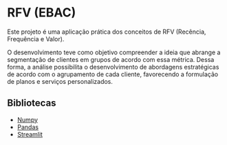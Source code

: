 # RFV (EBAC)

Este projeto é uma aplicação prática dos conceitos de RFV (Recência, Frequência e Valor).

O desenvolvimento teve como objetivo compreender a ideia que abrange a segmentação de clientes em grupos de acordo com essa métrica. Dessa forma, a análise possibilita o desenvolvimento de abordagens estratégicas de acordo com o agrupamento de cada cliente, favorecendo a formulação de planos e serviços personalizados.

## Bibliotecas
- [Numpy](https://numpy.org/)
- [Pandas](https://pandas.pydata.org/)
- [Streamlit](https://streamlit.io/)
